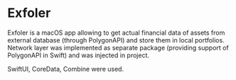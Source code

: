 # Exfoler

Exfoler is a macOS app allowing to get actual financial data of assets from external database (through PolygonAPI) and store them in local portfolios. Network layer was implemented as separate package (providing support of PolygonAPI in Swift) and was injected in project.

SwiftUI, CoreData, Combine were used.
